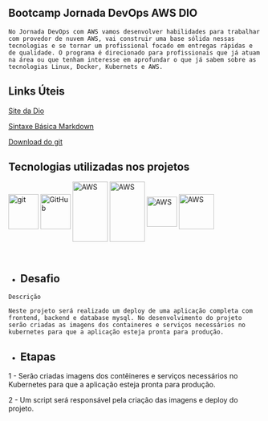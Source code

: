 ## Bootcamp Jornada DevOps AWS DIO



```
No Jornada DevOps com AWS vamos desenvolver habilidades para trabalhar com provedor de nuvem AWS, vai construir uma base sólida nessas tecnologias e se tornar um profissional focado em entregas rápidas e de qualidade. O programa é direcionado para profissionais que já atuam na área ou que tenham interesse em aprofundar o que já sabem sobre as tecnologias Linux, Docker, Kubernets e AWS.
```



## Links Úteis

[Site da Dio](https://dio.me/)

[Sintaxe Básica Markdown](https://www.markdownguide.org/basic-syntax/)

[Download do git](https://git-scm.com/downloads)



## Tecnologias utilizadas nos projetos

<div style="display: inline_block">
<img align="center" alt="git" height="70" width="60" src="https://cdn.jsdelivr.net/gh/devicons/devicon/icons/git/git-original-wordmark.svg"/>
<img align="center" alt="GitHub" height="70" width="60" src="https://cdn.jsdelivr.net/gh/devicons/devicon/icons/github/github-original-wordmark.svg" />
<img align="center" alt="AWS" height="120" width="70" src="https://cdn.jsdelivr.net/gh/devicons/devicon/icons/amazonwebservices/amazonwebservices-original-wordmark.svg" />
<img align="center" alt="AWS" height="120" width="70"src="https://cdn.jsdelivr.net/gh/devicons/devicon/icons/docker/docker-original-wordmark.svg" />
<img align="center" alt="AWS" height="60" src="https://cdn.jsdelivr.net/gh/devicons/devicon/icons/ubuntu/ubuntu-plain-wordmark.svg" />
<img align="center" alt="AWS" height="70" src="https://cdn.jsdelivr.net/gh/devicons/devicon/icons/kubernetes/kubernetes-plain-wordmark.svg" />

​          


- 
  ## Desafio


```
Descrição

Neste projeto será realizado um deploy de uma aplicação completa com frontend, backend e database mysql. No desenvolvimento do projeto serão criadas as imagens dos containeres e serviços necessários no kubernetes para que a aplicação esteja pronta para produção.
```

- ## **Etapas**

1 - Serão criadas imagens dos contêineres e serviços necessários no Kubernetes para que a aplicação esteja pronta para produção.

2 - Um script será responsável pela criação das imagens e deploy do projeto.
